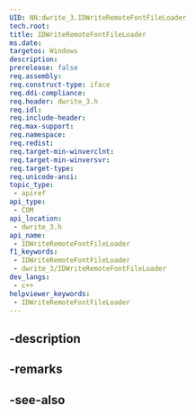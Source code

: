 ```yaml
---
UID: NN:dwrite_3.IDWriteRemoteFontFileLoader
tech.root: 
title: IDWriteRemoteFontFileLoader
ms.date: 
targetos: Windows
description: 
prerelease: false
req.assembly: 
req.construct-type: iface
req.ddi-compliance: 
req.header: dwrite_3.h
req.idl: 
req.include-header: 
req.max-support: 
req.namespace: 
req.redist: 
req.target-min-winverclnt: 
req.target-min-winversvr: 
req.target-type: 
req.unicode-ansi: 
topic_type:
 - apiref
api_type:
 - COM
api_location:
 - dwrite_3.h
api_name:
 - IDWriteRemoteFontFileLoader
f1_keywords:
 - IDWriteRemoteFontFileLoader
 - dwrite_3/IDWriteRemoteFontFileLoader
dev_langs:
 - c++
helpviewer_keywords:
 - IDWriteRemoteFontFileLoader
---
```


## -description

## -remarks

## -see-also

